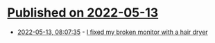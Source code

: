 # [Published on 2022-05-13](index.md)

* [2022-05-13, 08:07:35](https://news.ycombinator.com/item?id=31364668) - [I fixed my broken monitor with a hair dryer](https://johnnys.news/2022/05/How-i-fixed-my-broken-monitor-with-a-hair-dryer/)
